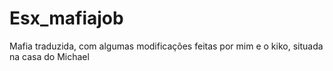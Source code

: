 # Esx_mafiajob
Mafia traduzida, com algumas modificações feitas por mim e o kiko, situada na casa do Michael 
